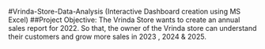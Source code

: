 #Vrinda-Store-Data-Analysis (Interactive Dashboard creation using MS Excel)
##Project Objective:
The Vrinda Store wants to create an annual sales report for 2022. So that, the owner of the Vrinda store can understand their customers and grow more sales in 2023 , 2024 & 2025.
